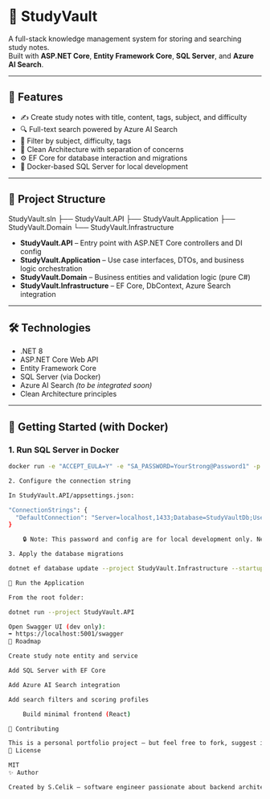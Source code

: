 # 📘 StudyVault

A full-stack knowledge management system for storing and searching study notes.  
Built with **ASP.NET Core**, **Entity Framework Core**, **SQL Server**, and **Azure AI Search**.

---

## 🚀 Features

- ✍️ Create study notes with title, content, tags, subject, and difficulty
- 🔍 Full-text search powered by Azure AI Search
- 📂 Filter by subject, difficulty, tags
- 🧠 Clean Architecture with separation of concerns
- ⚙️ EF Core for database interaction and migrations
- 🐳 Docker-based SQL Server for local development

---

## 📁 Project Structure

StudyVault.sln ├── StudyVault.API ├── StudyVault.Application ├── StudyVault.Domain └── StudyVault.Infrastructure


- **StudyVault.API** – Entry point with ASP.NET Core controllers and DI config  
- **StudyVault.Application** – Use case interfaces, DTOs, and business logic orchestration  
- **StudyVault.Domain** – Business entities and validation logic (pure C#)  
- **StudyVault.Infrastructure** – EF Core, DbContext, Azure Search integration

---

## 🛠️ Technologies

- .NET 8
- ASP.NET Core Web API
- Entity Framework Core
- SQL Server (via Docker)
- Azure AI Search *(to be integrated soon)*
- Clean Architecture principles

---

## 🐳 Getting Started (with Docker)

### 1. Run SQL Server in Docker

```bash
docker run -e "ACCEPT_EULA=Y" -e "SA_PASSWORD=YourStrong@Password1" -p 1433:1433 --name studyvault-sql -d mcr.microsoft.com/mssql/server:2022-latest

2. Configure the connection string

In StudyVault.API/appsettings.json:

"ConnectionStrings": {
  "DefaultConnection": "Server=localhost,1433;Database=StudyVaultDb;User Id=sa;Password=YourStrong@Password1;TrustServerCertificate=True;"
}

    🔒 Note: This password and config are for local development only. Never commit production secrets.

3. Apply the database migrations

dotnet ef database update --project StudyVault.Infrastructure --startup-project StudyVault.API

🧪 Run the Application

From the root folder:

dotnet run --project StudyVault.API

Open Swagger UI (dev only):
➡️ https://localhost:5001/swagger
📌 Roadmap

Create study note entity and service

Add SQL Server with EF Core

Add Azure AI Search integration

Add search filters and scoring profiles

    Build minimal frontend (React)

🤝 Contributing

This is a personal portfolio project — but feel free to fork, suggest improvements, or use the structure for your own learning!
📄 License

MIT
✨ Author

Created by S.Celik — software engineer passionate about backend architecture and search technologies.
